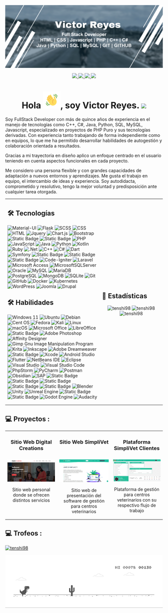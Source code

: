 <img src='https://raw.githubusercontent.com/tenshi98/tenshi98/main/resources/Portada%203.png' />

<br/>
<p align="center">
	<a href="https://linkedin.com/in/victor-reyes-galvez/" target="blank">
		<img src="https://img.shields.io/badge/LinkedIn-0077B5?style=for-the-badge&logo=linkedin&logoColor=white" />
	</a>
	<a href="https://web.digitalcreations.cl/" target="blank">
		<img src="https://img.shields.io/badge/Web-7D4698?style=for-the-badge&logo=Tor-Browser&logoColor=white" />
	</a>
	<a href="https://tenshi98.github.io/portafolio/" target="blank">
		<img src="https://img.shields.io/badge/Portafolio-203759?style=for-the-badge&logo=krita&logoColor=EEF37B" />
	</a>
	<a href="mailto:vreyes@digitalcreations.cl" target="blank">
		<img src="https://img.shields.io/badge/Email-D14836?style=for-the-badge&logo=gmail&logoColor=white" />
	</a>
</p>


<h1 align="center">
Hola <img src="https://raw.githubusercontent.com/tenshi98/tenshi98/main/resources/Wave.gif" height="55px" width="55px">, soy Victor Reyes.
<a href="https://github.com/DenverCoder1/readme-typing-svg"><img src="https://readme-typing-svg.herokuapp.com?font=Time+New+Roman&color=green&size=25&center=true&vCenter=true&width=600&height=100&lines=Soy+un+Programador+PHP;Soy+un+Desarrollador+Web;Soy+un+Full+Stack+Developer&hearts;;"></a>
</h1>

<p align="left">
Soy FullStack Developer con más de quince años de experiencia en el manejo de tecnologías como C++, C#, Java, Python, SQL, MySQL, Javascript, especializado en proyectos de PHP Puro y sus tecnologías derivadas. Con experiencia tanto trabajando de forma independiente como en equipos, lo que me ha permitido desarrollar habilidades de autogestión y colaboración orientada a resultados.<br/>

Gracias a mi trayectoria en diseño aplico un enfoque centrado en el usuario teniendo en cuenta aspectos funcionales en cada proyecto.<br/>

Me considero una persona flexible y con grandes capacidades de adaptación a nuevos entornos y aprendizajes. Me gusta el trabajo en equipo, el intercambio de ideas y experiencia. Soy autodidacta, comprometido y resolutivo, tengo la mejor voluntad y predisposición ante cualquier tarea otorgada.
<p>

<table width="100%" >
<tr>
<td width="60%">

## 🛠️ Tecnologías

![Material-UI](https://img.shields.io/badge/-Material--UI-000?&logo=Material-UI)
![Flask](https://img.shields.io/badge/flask-%23000.svg?style=flat&logo=flask&logoColor=white)
![SCSS](https://img.shields.io/badge/-SCSS-000?&logo=Sass)
![CSS](https://img.shields.io/badge/-CSS-0D1117?style=flat&logo=CSS3&logoColor=1572B6)
![HTML](https://img.shields.io/badge/-HTML-000?&logo=HTML5)
![Jquery](https://img.shields.io/badge/jQuery-0769AD?style=flat&logo=jquery&logoColor=white)
![Chart.js](https://img.shields.io/badge/-Chart.js-000?&logo=Chart.js)
![Bootstrap](https://img.shields.io/badge/bootstrap-%238511FA.svg?style=flat&logo=bootstrap&logoColor=white)
![Static Badge](https://img.shields.io/badge/Pure_CSS-blue?style=flat)
![Static Badge](https://img.shields.io/badge/HTML_KickStart-green?style=flat)
![PHP](https://img.shields.io/badge/PHP-777BB4?style=flat&logo=php&logoColor=white)
![JavaScript](https://img.shields.io/badge/-JavaScript-05122A?style=flat&logo=javascript)
![Java](https://img.shields.io/badge/java-%23ED8B00.svg?style=flat&logo=openjdk&logoColor=java)
![Python](https://img.shields.io/badge/-Python-05122A?style=flat&logo=python)
![Kotlin](https://img.shields.io/badge/-Kotlin-0D1117?style=flat&logo=kotlin)
![Ruby](https://img.shields.io/badge/ruby-%23CC342D.svg?style=flat&logo=ruby&logoColor=white)
![.Net](https://img.shields.io/badge/.NET-5C2D91?style=fflat&logo=.net&logoColor=white)
![C++](https://img.shields.io/badge/-C++-05122A?style=flat&logo=C%2B%2B&logoColor=00599C)
![C#](https://img.shields.io/badge/c%23-%23239120.svg?style=flat&logoColor=white)
![Dart](https://img.shields.io/badge/-Dart-0D1117?style=flat&logo=dart)
![Symfony](https://img.shields.io/badge/symfony-%23000000.svg?style=flat&logo=symfony&logoColor=white)
![Static Badge](https://img.shields.io/badge/cakePHP-d53d44?style=flat)
![Static Badge](https://img.shields.io/badge/Yii_PHP_Framework-236ba7?style=flat)
![Static Badge](https://img.shields.io/badge/Europio_Engine-blue?style=flat)
![Code-Igniter](https://img.shields.io/badge/CodeIgniter-%23EF4223.svg?style=flat&logo=codeIgniter&logoColor=white)
![Laravel](https://img.shields.io/badge/laravel-%23FF2D20.svg?style=flat&logo=laravel&logoColor=white)
![Microsoft Access](https://img.shields.io/badge/Microsoft_Access-A4373A?style=flat&logo=microsoft-access&logoColor=white)
![MicrosoftSQLServer](https://img.shields.io/badge/Microsoft%20SQL%20Server-CC2927?style=flat&logo=microsoft%20sql%20server&logoColor=white)
![Oracle](https://img.shields.io/badge/Oracle-F80000?style=flat&logo=oracle&logoColor=white)
![MySQL](https://img.shields.io/badge/MySQL-00000F?style=flat&logo=mysql&logoColor=white)
![MariaDB](https://img.shields.io/badge/MariaDB-003545?style=flat&logo=mariadb&logoColor=white)
![PostgreSQL](https://img.shields.io/badge/PostgreSQL-316192?style=flat&logo=postgresql&logoColor=green)
![MongoDB](https://img.shields.io/badge/-MongoDB-000?style=flat&&logo=MongoDB)
![SQLite](https://img.shields.io/badge/-SQLite-000?&style=flat&logo=SQLite)
![Git](https://img.shields.io/badge/-Git-05122A?style=flat&logo=git)
![GitHub](https://img.shields.io/badge/-GitHub-05122A?style=flat&logo=github)
![Docker](https://img.shields.io/badge/-Docker-0D1117?style=flat&logo=docker)
![Kubernetes](https://img.shields.io/badge/-Kubernetes-000?style=flat&&logo=Kubernetes)
![WordPress](https://img.shields.io/badge/WordPress-%23117AC9.svg?style=flat&logo=WordPress&logoColor=white)
![Joomla](https://img.shields.io/badge/joomla-%235091CD.svg?style=flat&logo=joomla&logoColor=white)
![Drupal](https://img.shields.io/badge/drupal-%230678BE.svg?style=flat&logo=drupal&logoColor=white)

## 🛠️ Habilidades

![Windows 11](https://img.shields.io/badge/Windows%2011-%230079d5.svg?style=flat&logo=Windows%2011&logoColor=white)
![Ubuntu](https://img.shields.io/badge/Ubuntu-E95420?style=flat&logo=ubuntu&logoColor=white)
![Debian](https://img.shields.io/badge/Debian-D70A53?style=flat&logo=debian&logoColor=white)
![Cent OS](https://img.shields.io/badge/cent%20os-002260?style=flat&logo=centos&logoColor=F0F0F0)
![Fedora](https://img.shields.io/badge/Fedora-294172?style=flat&logo=fedora&logoColor=white)
![Kali](https://img.shields.io/badge/Kali-268BEE?style=flat&logo=kalilinux&logoColor=white)
![Linux](https://img.shields.io/badge/Linux-FCC624?style=flat&logo=linux&logoColor=black)
![macOS](https://img.shields.io/badge/mac%20os-000000?style=flat&logo=macos&logoColor=F0F0F0)
![Microsoft Office](https://img.shields.io/badge/Microsoft_Office-D83B01?style=flat&logo=microsoft-office&logoColor=white)
![LibreOffice](https://img.shields.io/badge/LibreOffice-%2318A303?style=flat&logo=LibreOffice&logoColor=white)
![Static Badge](https://img.shields.io/badge/Adobe_Firework-D83B01?style=flat)
![Adobe Photoshop](https://img.shields.io/badge/adobe%20photoshop-%2331A8FF.svg?style=flat&logo=adobe%20photoshop&logoColor=white)
![Affinity Designer](https://img.shields.io/badge/affinity%20desginer-%231B72BE.svg?style=flat&logo=affinity-designer&logoColor=white)
![Gimp Gnu Image Manipulation Program](https://img.shields.io/badge/Gimp-657D8B?style=flat&logo=gimp&logoColor=FFFFFF)
![Krita](https://img.shields.io/badge/Krita-203759?style=flat&logo=krita&logoColor=EEF37B)
![Inkscape](https://img.shields.io/badge/Inkscape-e0e0e0?style=flat&logo=inkscape&logoColor=080A13)
![Adobe Dreamweaver](https://img.shields.io/badge/Adobe%20Dreamweaver-8cff00.svg?style=flat=Adobe%20Dreamweaver&logoColor=white)
![Static Badge](https://img.shields.io/badge/Adobe_Flash-490000?style=flat)
![Xcode](https://img.shields.io/badge/Xcode-007ACC?style=flat&logo=Xcode&logoColor=white)
![Android Studio](https://img.shields.io/badge/android%20studio-23239120?style=flat&logo=android%20studio&logoColor=white)
![Flutter](https://img.shields.io/badge/-Flutter-0D1117?style=flat&logo=flutter)
![NetBeans IDE](https://img.shields.io/badge/NetBeansIDE-1B6AC6.svg?style=flat&logo=apache-netbeans-ide&logoColor=white)
![Eclipse](https://img.shields.io/badge/Eclipse-FE7A16.svg?style=flat&logo=Eclipse&logoColor=white)
![Visual Studio](https://img.shields.io/badge/Visual%20Studio-5C2D91.svg?style=flat&logo=visual-studio&logoColor=white)
![Visual Studio Code](https://img.shields.io/badge/Visual%20Studio%20Code-0078d7.svg?style=flat&logo=visual-studio-code&logoColor=white)
![PhpStorm](https://img.shields.io/badge/phpstorm-143?style=flat&logo=phpstorm&logoColor=black&color=black&labelColor=darkorchid)
![PyCharm](https://img.shields.io/badge/pycharm-143?style=flat&logo=pycharm&logoColor=black&color=black&labelColor=green)
![Postman](https://img.shields.io/badge/-Postman-000?&tyle=flat&logo=Postman)
![Obsidian](https://img.shields.io/badge/Obsidian-%23483699.svg?style=flat&logo=obsidian&logoColor=white)
![SAP](https://img.shields.io/badge/SAP-0FAAFF?style=flat&logo=sap&logoColor=white)
![Static Badge](https://img.shields.io/badge/AutoDesk-7ab34a?style=flat)
![Static Badge](https://img.shields.io/badge/AutoCad-c94041?style=flat)
![Static Badge](https://img.shields.io/badge/Poser-ba2227?style=flat)
![Static Badge](https://img.shields.io/badge/Chief_Architect-366083?style=flat)
![Static Badge](https://img.shields.io/badge/Maya-898cba?style=flat)
![Blender](https://img.shields.io/badge/blender-%23F5792A.svg?style=flat&logo=blender&logoColor=white)
![Unity](https://img.shields.io/badge/unity-%23000000.svg?style=flat&logo=unity&logoColor=white)
![Unreal Engine](https://img.shields.io/badge/unrealengine-%23313131.svg?style=flat&logo=unrealengine&logoColor=white)
![Static Badge](https://img.shields.io/badge/Game_Salad-7f2595?style=flat)
![Static Badge](https://img.shields.io/badge/Stencyl-5d5d5d?style=flat)
![Godot Engine](https://img.shields.io/badge/GODOT-%23FFFFFF.svg?style=flat&logo=godot-engine)
![Audacity](https://img.shields.io/badge/Audacity-0000CC?style=flat&logo=audacity&logoColor=white)


</td>
<td>

## 📄 Estadísticas

<p align="center">
<img width="100%" src="https://github-readme-stats.vercel.app/api/top-langs?username=tenshi98&show_icons=true&locale=en&layout=compact" alt="tenshi98" />
<img width="100%" src="https://github-readme-stats.vercel.app/api?username=tenshi98&show_icons=true&locale=en" alt="tenshi98" />
<img width="100%" src="https://github-readme-streak-stats.herokuapp.com/?user=tenshi98" alt="tenshi98" />
</p>

</td>
</tr>
</table>

<h2 align="left">💻 Proyectos :</h2>
<table>
	<tr>
		<td width="33%" style="vertical-align: top;">
			<h3 align="center" style="height:50px;">Sitio Web Digital Creations</h3>
			<div align="center">
				<a href="https://web.digitalcreations.cl/" target="_blank"><img src="https://raw.githubusercontent.com/tenshi98/tenshi98/main/resources/web-1.jpg" width="100%" alt="Sitio Web Digital Creations"></a>
				<p>Sitio web personal donde se ofrecen distintos servicios</p>
			</div>
		</td>
		<td width="34%" style="vertical-align: top;">
			<h3 align="center" style="height:50px;">Sitio Web SimpliVet</h3>
			<div align="center">
				<a href="https://simplivet.cl/" target="_blank"><img src="https://raw.githubusercontent.com/tenshi98/tenshi98/main/resources/web-2.jpg" width="100%" alt="Sitio Web SimpliVet"></a>
				<p>Sitio web de presentación del software de gestión para centros veterinarios</p>
			</div>
		</td>
		<td width="33%" style="vertical-align: top;">
			<h3 align="center" style="height:50px;">Plataforma SimpliVet Clientes</h3>
			<div align="center">
				<a href="#" target="_blank"><img src="https://raw.githubusercontent.com/tenshi98/tenshi98/main/resources/intranet-1.jpg" width="100%" alt="Plataforma SimpliVet Clientes"></a>
				<p>Plataforma de gestión para centros veterinarios con su respectivo flujo de trabajo</p>
			</div>
		</td>
	</tr>
</table>


<h2 align="left">💻 Trofeos :</h2>
<p align="left"> <a href="https://github.com/ryo-ma/github-profile-trophy"><img src="https://github-profile-trophy.vercel.app/?username=tenshi98" alt="tenshi98" /></a></p>

<img src='https://raw.githubusercontent.com/tenshi98/tenshi98/main/resources/dino.gif' />


<!--
Databases
![Firebase](https://img.shields.io/badge/firebase-a08021?style=for-the-badge&logo=firebase&logoColor=ffcd34)
![Realm](https://img.shields.io/badge/Realm-39477F?style=for-the-badge&logo=realm&logoColor=white)
![Redis](https://img.shields.io/badge/redis-%23DD0031.svg?style=for-the-badge&logo=redis&logoColor=white)
![Supabase](https://img.shields.io/badge/Supabase-3ECF8E?style=for-the-badge&logo=supabase&logoColor=white)

Design
![Adobe After Effects](https://img.shields.io/badge/Adobe%20After%20Effects-9999FF.svg?style=for-the-badge&logo=Adobe%20After%20Effects&logoColor=white)
![Adobe Audition](https://img.shields.io/badge/Adobe%20Audition-9999FF.svg?style=for-the-badge&logo=Adobe%20Audition&logoColor=white)
![Adobe Creative Cloud](https://img.shields.io/badge/Adobe%20Creative%20Cloud-DA1F26.svg?style=for-the-badge&logo=Adobe%20Creative%20Cloud&logoColor=white)
![Adobe Illustrator](https://img.shields.io/badge/adobe%20illustrator-%23FF9A00.svg?style=for-the-badge&logo=adobe%20illustrator&logoColor=white)
![Adobe InDesign](https://img.shields.io/badge/Adobe%20InDesign-49021F?style=for-the-badge&logo=adobeindesign&logoColor=white)
![Canva](https://img.shields.io/badge/Canva-%2300C4CC.svg?style=for-the-badge&logo=Canva&logoColor=white)
![Figma](https://img.shields.io/badge/figma-%23F24E1E.svg?style=for-the-badge&logo=figma&logoColor=white)
![Proto.io](https://img.shields.io/badge/Proto.io-161637?style=for-the-badge&logo=proto.io&logoColor=00e5ff)
![Storybook](https://img.shields.io/badge/-Storybook-FF4785?style=for-the-badge&logo=storybook&logoColor=white)

Frameworks, Platforms and Libraries
![Angular](https://img.shields.io/badge/angular-%23DD0031.svg?style=for-the-badge&logo=angular&logoColor=white)
![Angular.js](https://img.shields.io/badge/angular.js-%23E23237.svg?style=for-the-badge&logo=angularjs&logoColor=white)
![Astro](https://img.shields.io/badge/astro-%232C2052.svg?style=for-the-badge&logo=astro&logoColor=white)
![Bulma](https://img.shields.io/badge/bulma-00D0B1?style=for-the-badge&logo=bulma&logoColor=white)
![Chakra](https://img.shields.io/badge/chakra-%234ED1C5.svg?style=for-the-badge&logo=chakraui&logoColor=white)
![Django](https://img.shields.io/badge/django-%23092E20.svg?style=for-the-badge&logo=django&logoColor=white)
![DjangoREST](https://img.shields.io/badge/DJANGO-REST-ff1709?style=for-the-badge&logo=django&logoColor=white&color=ff1709&labelColor=gray)
![Electron.js](https://img.shields.io/badge/Electron-191970?style=for-the-badge&logo=Electron&logoColor=white)
![Express.js](https://img.shields.io/badge/express.js-%23404d59.svg?style=for-the-badge&logo=express&logoColor=%2361DAFB)
![FastAPI](https://img.shields.io/badge/FastAPI-005571?style=for-the-badge&logo=fastapi)
![Fastify](https://img.shields.io/badge/fastify-%23000000.svg?style=for-the-badge&logo=fastify&logoColor=white)
![Gatsby](https://img.shields.io/badge/Gatsby-%23663399.svg?style=for-the-badge&logo=gatsby&logoColor=white)
![Gulp](https://img.shields.io/badge/GULP-%23CF4647.svg?style=for-the-badge&logo=gulp&logoColor=white)
![Ionic](https://img.shields.io/badge/Ionic-%233880FF.svg?style=for-the-badge&logo=Ionic&logoColor=white)
![JWT](https://img.shields.io/badge/JWT-black?style=for-the-badge&logo=JSON%20web%20tokens)
![Less](https://img.shields.io/badge/less-2B4C80?style=for-the-badge&logo=less&logoColor=white)
![Meteor JS](https://img.shields.io/badge/meteorjs-%23d74c4c.svg?style=for-the-badge&logo=meteor&logoColor=white)
![NPM](https://img.shields.io/badge/NPM-%23CB3837.svg?style=for-the-badge&logo=npm&logoColor=white)
![NestJS](https://img.shields.io/badge/nestjs-%23E0234E.svg?style=for-the-badge&logo=nestjs&logoColor=white)
![Next JS](https://img.shields.io/badge/Next-black?style=for-the-badge&logo=next.js&logoColor=white)
![NodeJS](https://img.shields.io/badge/node.js-6DA55F?style=for-the-badge&logo=node.js&logoColor=white)
![Nuxtjs](https://img.shields.io/badge/Nuxt-002E3B?style=for-the-badge&logo=nuxtdotjs&logoColor=#00DC82)
![Pug](https://img.shields.io/badge/Pug-FFF?style=for-the-badge&logo=pug&logoColor=A86454)
![React](https://img.shields.io/badge/react-%2320232a.svg?style=for-the-badge&logo=react&logoColor=%2361DAFB)
![React Native](https://img.shields.io/badge/react_native-%2320232a.svg?style=for-the-badge&logo=react&logoColor=%2361DAFB)
![Redux](https://img.shields.io/badge/redux-%23593d88.svg?style=for-the-badge&logo=redux&logoColor=white)
![Remix](https://img.shields.io/badge/remix-%23000.svg?style=for-the-badge&logo=remix&logoColor=white)
![Socket.io](https://img.shields.io/badge/Socket.io-black?style=for-the-badge&logo=socket.io&badgeColor=010101)
![Strapi](https://img.shields.io/badge/strapi-%232E7EEA.svg?style=for-the-badge&logo=strapi&logoColor=white)
![Svelte](https://img.shields.io/badge/svelte-%23f1413d.svg?style=for-the-badge&logo=svelte&logoColor=white)
![TailwindCSS](https://img.shields.io/badge/tailwindcss-%2338B2AC.svg?style=for-the-badge&logo=tailwind-css&logoColor=white)
![Threejs](https://img.shields.io/badge/threejs-black?style=for-the-badge&logo=three.js&logoColor=white)
![Vite](https://img.shields.io/badge/vite-%23646CFF.svg?style=for-the-badge&logo=vite&logoColor=white)
![Vue.js](https://img.shields.io/badge/vuejs-%2335495e.svg?style=for-the-badge&logo=vuedotjs&logoColor=%234FC08D)
![Webpack](https://img.shields.io/badge/webpack-%238DD6F9.svg?style=for-the-badge&logo=webpack&logoColor=black)

Hosting/SaaS
![AWS](https://img.shields.io/badge/AWS-%23FF9900.svg?style=for-the-badge&logo=amazon-aws&logoColor=white)
![Azure](https://img.shields.io/badge/azure-%230072C6.svg?style=for-the-badge&logo=microsoftazure&logoColor=white)
![Cloudflare](https://img.shields.io/badge/Cloudflare-F38020?style=for-the-badge&logo=Cloudflare&logoColor=white)
![Firebase](https://img.shields.io/badge/firebase-%23039BE5.svg?style=for-the-badge&logo=firebase)
![Github Pages](https://img.shields.io/badge/github%20pages-121013?style=for-the-badge&logo=github&logoColor=white)
![Google Cloud](https://img.shields.io/badge/GoogleCloud-%234285F4.svg?style=for-the-badge&logo=google-cloud&logoColor=white)
![OpenStack](https://img.shields.io/badge/Openstack-%23f01742.svg?style=for-the-badge&logo=openstack&logoColor=white)

IDEs/Editors
![IntelliJ IDEA](https://img.shields.io/badge/IntelliJIDEA-000000.svg?style=for-the-badge&logo=intellij-idea&logoColor=white)
![Jupyter Notebook](https://img.shields.io/badge/jupyter-%23FA0F00.svg?style=for-the-badge&logo=jupyter&logoColor=white)

Languages
![GraphQL](https://img.shields.io/badge/-GraphQL-E10098?style=for-the-badge&logo=graphql&logoColor=white)
![LaTeX](https://img.shields.io/badge/latex-%23008080.svg?style=for-the-badge&logo=latex&logoColor=white)
![Lua](https://img.shields.io/badge/lua-%232C2D72.svg?style=for-the-badge&logo=lua&logoColor=white)
![Rust](https://img.shields.io/badge/rust-%23000000.svg?style=for-the-badge&logo=rust&logoColor=white)
![Swift](https://img.shields.io/badge/swift-F54A2A?style=for-the-badge&logo=swift&logoColor=white)
![TypeScript](https://img.shields.io/badge/typescript-%23007ACC.svg?style=for-the-badge&logo=typescript&logoColor=white)

ML/DL
![Pandas](https://img.shields.io/badge/pandas-%23150458.svg?style=for-the-badge&logo=pandas&logoColor=white)
![PyTorch](https://img.shields.io/badge/PyTorch-%23EE4C2C.svg?style=for-the-badge&logo=PyTorch&logoColor=white)
![TensorFlow](https://img.shields.io/badge/TensorFlow-%23FF6F00.svg?style=for-the-badge&logo=TensorFlow&logoColor=white)

Servers
![Jenkins](https://img.shields.io/badge/jenkins-%232C5263.svg?style=for-the-badge&logo=jenkins&logoColor=white)
![Nginx](https://img.shields.io/badge/nginx-%23009639.svg?style=for-the-badge&logo=nginx&logoColor=white)




![Bash](https://img.shields.io/badge/-Bash-000?&logo=GNU-Bash)

![GitLab](https://img.shields.io/badge/-GitLab-000?&logo=GitLab)
![Jest](https://img.shields.io/badge/-Jest-000?&logo=Jest)
![Cypress](https://img.shields.io/badge/-Cypress-000?&logo=Cypress)
![Jira](https://img.shields.io/badge/-Jira-000?&logo=Jira)
![Redis](https://img.shields.io/badge/-Redis-000?&logo=Redis)

-->